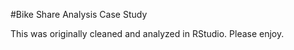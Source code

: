 #Bike Share Analysis Case Study
<p>
This was originally cleaned and analyzed in RStudio. Please enjoy.
